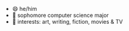 - 😄 he/him
- 🌱 sophomore computer science major
- 👀 interests: art, writing, fiction, movies & TV

<!---
j4yd3n-jpg/j4yd3n-jpg is a ✨ special ✨ repository because its `README.md` (this file) appears on your GitHub profile.
You can click the Preview link to take a look at your changes.
--->
